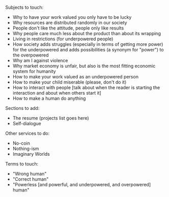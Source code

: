 Subjects to touch:
* Why to have your work valued you only have to be lucky
* Why resources are distributed randomly in our society
* People don't like the attitude, people only like results
* Why people care much less about the product than about its wrapping
* Living in restrictions (for underpowered people)
* How society adds struggles (especially in terms of getting more power) for the underpowered and adds possibilities (a synonym for "power") to the overpowered
* Why am I against violence
* Why market economy is unfair, but also is the most fitting economic system for humanity
* How to make your work valued as an underpowered person
* How to make your child miserable (please, don't do it)
* How to interact with people [talk about when the reader is starting the interaction and about when others start it]
* How to make a human do anything

Sections to add:
* The resume (projects list goes here)
* Self-dialogue

Other services to do:
* No-coin
* Nothing-ism
* Imaginary Worlds

Terms to touch:
* "Wrong human"
* "Correct human"
* "Powerless [and powerful, and underpowered, and overpowered] human"
